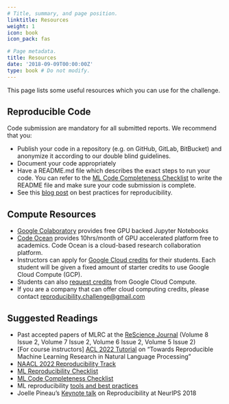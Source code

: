 ```yaml
---
# Title, summary, and page position.
linktitle: Resources
weight: 1
icon: book
icon_pack: fas

# Page metadata.
title: Resources
date: '2018-09-09T00:00:00Z'
type: book # Do not modify.
---
```


This page lists some useful resources which you can use for the challenge.

## Reproducible Code
Code submission are mandatory for all submitted reports. We recommend that you:
- Publish your code in a repository (e.g. on GitHub, GitLab, BitBucket) and anonymize it according to our double blind guidelines.
- Document your code appropriately
- Have a README.md file which describes the exact steps to run your code. You can refer to the [ML Code Completeness Checklist](https://github.com/paperswithcode/releasing-research-code) to write the README file and make sure your code submission is complete.
- See this [blog post](https://www.cs.mcgill.ca/~ksinha4/practices_for_reproducibility/) on best practices for reproducibility.

## Compute Resources
- [Google Colaboratory](https://colab.research.google.com/) provides free GPU backed Jupyter Notebooks
- [Code Ocean](https://codeocean.com/) provides 10hrs/month of GPU accelerated platform free to academics. Code Ocean is a cloud-based research collaboration platform.
- Instructors can apply for [Google Cloud credits](https://cloud.google.com/edu/) for their students. Each student will be given a fixed amount of starter credits to use Google Cloud Compute (GCP).
- Students can also [request credits](https://cloud.google.com/billing/docs/how-to/edu-grants) from Google Cloud Compute.
- If you are a company that can offer cloud computing credits, please contact [reproducibility.challenge@gmail.com](reproducibility.challenge@gmail.com)

## Suggested Readings
- Past accepted papers of MLRC at the [ReScience Journal](https://rescience.github.io/read/) (Volume 8 Issue 2, Volume 7 Issue 2, Volume 6 Issue 2, Volume 5 Issue 2)
- [For course instructors] [ACL 2022 Tutorial](https://acl-reproducibility-tutorial.github.io/) on “Towards Reproducible Machine Learning Research in Natural Language Processing”
- [NAACL 2022 Reproducibility Track](https://naacl2022-reproducibility-track.github.io/)
- [ML Reproducibility Checklist](https://www.cs.mcgill.ca/~jpineau/ReproducibilityChecklist.pdf)
- [ML Code Completeness Checklist](https://github.com/paperswithcode/releasing-research-code)
- ML reproducibility [tools and best practices](https://www.cs.mcgill.ca/~ksinha4/practices_for_reproducibility/)
- Joelle Pineau’s [Keynote talk](https://www.facebook.com/watch/live/?v=2120856364798049&ref=watch_permalink) on Reproducibility at NeurIPS 2018